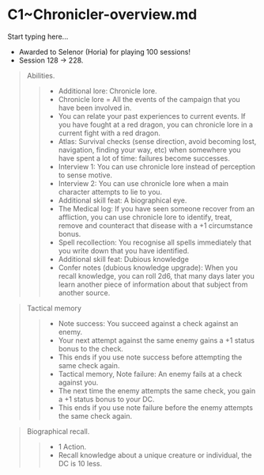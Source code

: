 # C1~Chronicler-overview.md

Start typing here...

- Awarded to Selenor (Horia) for playing 100 sessions!
- Session 128 -> 228.

> Abilities.
>> - Additional lore: Chronicle lore.
>> - Chronicle lore = All the events of the campaign that you have been involved in.
>> - You can relate your past experiences to current events. If you have fought at a red dragon, you can chronicle 
lore in a current fight with a red dragon. 
>> - Atlas: Survival checks (sense direction, avoid becoming lost, navigation, finding your way, etc) when somewhere 
you have spent a lot of time: failures become successes.
>> - Interview 1: You can use chronicle lore instead of perception to sense motive. 
>> - Interview 2: You can use chronicle lore when a main character attempts to lie to you. 
>> - Additional skill feat: A biographical eye.
>> - The Medical log: If you have seen someone recover from an affliction, you can use chronicle lore to identify, 
treat, remove and counteract that disease with a +1 circumstance bonus.
>> - Spell recollection: You recognise all spells immediately that you write down that you have identified.
>> - Additional skill feat: Dubious knowledge
>> - Confer notes (dubious knowledge upgrade): When you recall knowledge, you can roll 2d6, that many days later you 
learn another piece of information about that subject from another source.

> Tactical memory
>> - Note success: You succeed against a check against an enemy. 
>> - Your next attempt against the same enemy gains a +1 status bonus to the check. 
>> - This ends if you use note success before attempting the same check again. 
>> - Tactical memory, Note failure: An enemy fails at a check against you.
>> - The next time the enemy attempts the same check, you gain a +1 status bonus to your DC.
>> - This ends if you use note failure before the enemy attempts the same check again.

> Biographical recall.
>> - 1 Action.
>> - Recall knowledge about a unique creature or individual, the DC is 10 less.

